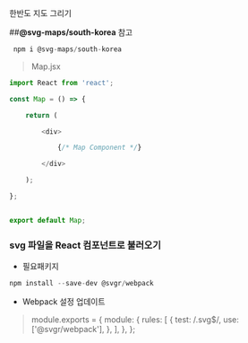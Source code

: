 한반도 지도 그리기 

##**@svg-maps/south-korea** 참고

```javascript
 npm i @svg-maps/south-korea
```

>Map.jsx

```javascript
import React from 'react';

const Map = () => {

    return (

        <div>

            {/* Map Component */}

        </div>

    );

};


export default Map;
```


### svg 파일을 React 컴포넌트로 불러오기

- 필요패키지
``` javascript
npm install --save-dev @svgr/webpack
```

- Webpack 설정 업데이트
>module.exports = {
    module: {
        rules: [
            {
                test: /\.svg$/,
                use: ['@svgr/webpack'],
            },
        ],
    },
};

